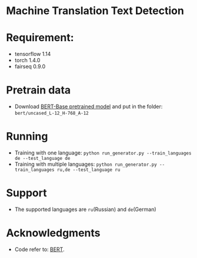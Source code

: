 # Machine Translation Text Detection

# Requirement:
- tensorflow 1.14
- torch 1.4.0
- fairseq 0.9.0

# Pretrain data
- Download [BERT-Base pretrained model](https://storage.googleapis.com/bert_models/2018_10_18/uncased_L-12_H-768_A-12.zip) and put in the folder: `bert/uncased_L-12_H-768_A-12`

# Running 
- Training with one language: 
`python run_generator.py --train_languages de --test_language de`
- Training with multiple languages: 
`python run_generator.py --train_languages ru,de --test_language ru`
# Support
- The supported languages are `ru`(Russian) and `de`(German)

# Acknowledgments
- Code refer to: [BERT](https://github.com/google-research/bert).
